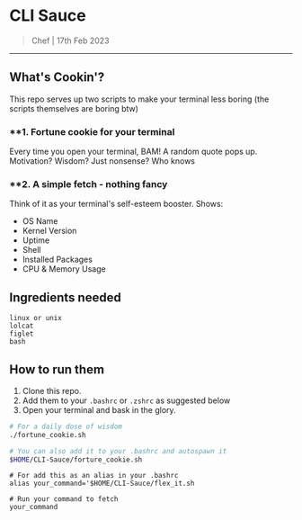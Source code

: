 # CLI Sauce
> Chef | 17th Feb 2023
---
## What's Cookin'?

This repo serves up two scripts to make your terminal less boring (the scripts themselves are boring btw)
 
### **1. Fortune cookie for your terminal
Every time you open your terminal, BAM! A random quote pops up. Motivation? Wisdom? Just nonsense? Who knows 

### **2. A simple fetch - nothing fancy
Think of it as your terminal's self-esteem booster. Shows:
- OS Name
- Kernel Version
- Uptime
- Shell
- Installed Packages
- CPU & Memory Usage

## Ingredients needed
```
linux or unix
lolcat
figlet
bash
```

## How to run them
1. Clone this repo.
2. Add them to your `.bashrc` or `.zshrc` as suggested below
3. Open your terminal and bask in the glory.

```bash
# For a daily dose of wisdom
./fortune_cookie.sh

# You can also add it to your .bashrc and autospawn it 
$HOME/CLI-Sauce/forture_cookie.sh
```


```
# For add this as an alias in your .bashrc
alias your_command='$HOME/CLI-Sauce/flex_it.sh

# Run your command to fetch
your_command
```

